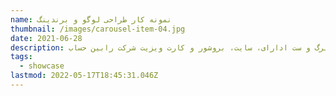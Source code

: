 ```yaml
---
name: نمونه کار طراحی لوگو و برندینگ
thumbnail: /images/carousel-item-04.jpg
date: 2021-06-28
description: طراحی لوگو، سربرگ و ست ادارای، سایت، بروشور و کارت ویزیت شرکت رابین حساب
tags:
  - showcase
lastmod: 2022-05-17T18:45:31.046Z
---
```

